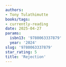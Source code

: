 ```yaml
---
authors:
- Tony Tulathimutte
books/tags:
- currently-reading
date: 2025-04-27
params:
  isbn13: '9780063337879'
  year: '2024'
slug: '9780063337879'
star_rating: 5
title: 'Rejection'
---
```



<!--more-->